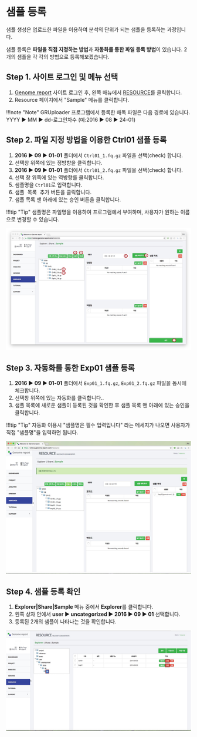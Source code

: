 # 샘플 등록

샘플 생성은 업로드한 파일을 이용하여 분석의 단위가 되는 샘플을 등록하는 과정입니다. 

샘플 등록은 **파일을 직접 지정하는 방법**과 **자동화를 통한 파일 등록 방법**이 있습니다. 2개의 샘플을 각 각의 방법으로 등록해보겠습니다.


## Step 1. 사이트 로그인 및 메뉴 선택

1. <a href="https://omics.genome-report.com/member" target="_blank">Genome report</a> 사이트 로그인 후, 왼쪽 매뉴에서 <a href="https://omics.genome-report.com/resource" target="_blank">RESOURCE</a>를 클릭합니다.
2. Resource 페이지에서 "Sample" 메뉴를 클릭합니다.

!!!note "Note"
    GRUploader 프로그램에서 등록한 해독 파일은 다음 경로에 있습니다.<br> YYYY &#9654; MM &#9654; dd-로그인차수 (예:2016 &#9654; 08 &#9654; 24-01)


## Step 2. 파일 지정 방법을 이용한 Ctrl01 샘플 등록 

1. **2016 &#9654; 09 &#9654; 01-01** 폴더에서 `Ctrl01_1.fq.gz` 파일을 선택(check) 합니다.
1. 선택창 위쪽에 있는 <kbd>정방향</kbd>을 클릭합니다.
1. **2016 &#9654; 09 &#9654; 01-01** 폴더에서 `Ctrl01_2.fq.gz` 파일을 선택(check) 합니다.
1. 선택 창 위쪽에 있는 <kbd>역방향</kbd>를 클릭합니다.
1. 샘플명을  `Ctrl01`로 입력합니다.
1. <kbd>샘플 목록 추가</kbd> 버튼을 클릭합니다.
1. 샘플 목록 맨 아래에 있는 <kbd>승인</kbd> 버튼을 클릭합니다.

!!!tip "Tip"
        샘플명은 파일명을 이용하여 프로그램에서 부여하며, 사용자가 원하는 이름으로 변경할 수 있습니다.


![화면](https://github.com/genomereport/gimanual/raw/master/docs/images/sample_screen_1.jpg)


## Step 3. 자동화를 통한 Exp01 샘플 등록

1. **2016 &#9654; 09 &#9654; 01-01** 폴더에서 `Exp01_1.fq.gz`, `Exp01_2.fq.gz` 파일을 동시에 체크합니다.
1. 선택창 위쪽에 있는 <kbd>자동화</kbd>를 클릭합니다..
1. 샘플 목록에 새로운 샘플이 등록된 것을 확인한 후 샘플 목록 맨 아래에 있는 <kbd>승인</kbd>을 클릭합니다.

!!!tip "Tip"
    자동화 이용시 "샘플명은 필수 입력입니다" 라는 메세지가 나오면 사용자가 직접 "샘플명"을 입력하면 됩니다.

![화면](https://github.com/genomereport/gimanual/raw/master/docs/images/sample_wizard.jpg)


## Step 4. 샘플 등록 확인

1. **Explorer|Share|Sample** 메뉴 중에서 **Explorer**를 클릭합니다.
1. 왼쪽 상자 안에서 **user &#9654; uncategorized &#9654; 2016 &#9654; 09 &#9654; 01** 선택합니다. 
1. 등록된 2개의 샘플이 나타나는 것을 확인합니다.


![화면](https://github.com/genomereport/gimanual/raw/master/docs/images/sample_feature_screen1.jpg)


